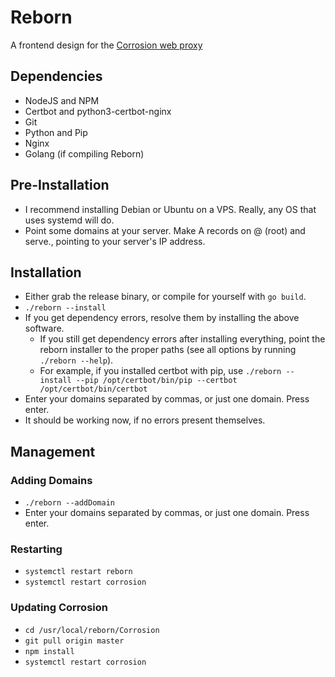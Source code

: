 # Reborn

A frontend design for the [Corrosion web proxy](https://github.com/titaniumnetwork-dev/Corrosion)

## Dependencies

- NodeJS and NPM
- Certbot and python3-certbot-nginx
- Git
- Python and Pip
- Nginx
- Golang (if compiling Reborn)

## Pre-Installation

- I recommend installing Debian or Ubuntu on a VPS. Really, any OS that uses systemd will do. 
- Point some domains at your server. Make A records on @ (root) and serve., pointing to your server's IP address.

## Installation 

- Either grab the release binary, or compile for yourself with `go build`.
- `./reborn --install`
- If you get dependency errors, resolve them by installing the above software.
    - If you still get dependency errors after installing everything, point the reborn installer to the proper paths (see all options by running `./reborn --help`).
    - For example, if you installed certbot with pip, use `./reborn --install --pip /opt/certbot/bin/pip --certbot /opt/certbot/bin/certbot`
- Enter your domains separated by commas, or just one domain. Press enter.
- It should be working now, if no errors present themselves.

## Management

### Adding Domains

- `./reborn --addDomain`
- Enter your domains separated by commas, or just one domain. Press enter.

### Restarting

- `systemctl restart reborn`
- `systemctl restart corrosion`

### Updating Corrosion

- `cd /usr/local/reborn/Corrosion`
- `git pull origin master`
- `npm install`
- `systemctl restart corrosion`